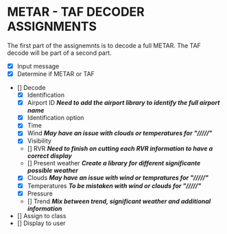# METAR - TAF DECODER ASSIGNMENTS

The first part of the assignemnts is to decode a full METAR. The TAF decode will be part of a second part.

* [X] Input message
* [X] Determine if METAR or TAF
* [] Decode
    * [X] Identification
    * [X] Airport ID **_Need to add the airport library to identify the full airport name_**
    * [X] Identification option
    * [X] Time
    * [X] Wind **_May have an issue with clouds or temperatures for "/////"_**
    * [X] Visibility
    * [] RVR **_Need to finish on cutting each RVR information to have a correct display_**
    * [] Present weather **_Create a library for different significante possible weather_**
    * [X] Clouds **_May have an issue with wind or tempratures for "/////"_** 
    * [X] Temperatures **_To be mistaken with wind or clouds for "/////"_**
    * [X] Pressure
    * [] Trend **_Mix between trend, significant weather and additional information_**
* [] Assign to class
* [] Display to user